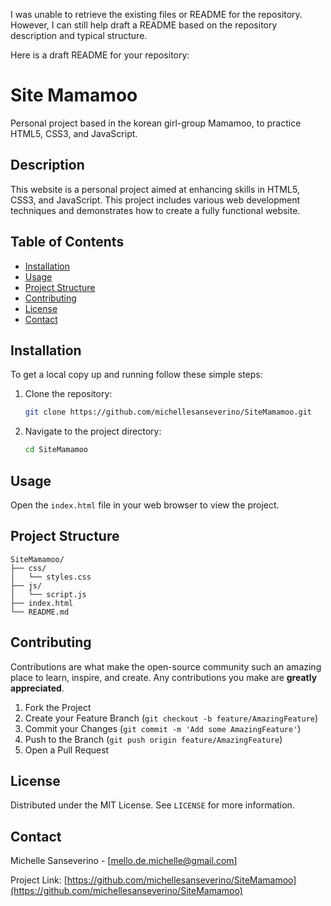I was unable to retrieve the existing files or README for the repository. However, I can still help draft a README based on the repository description and typical structure. 

Here is a draft README for your repository:
# Site Mamamoo

Personal project based in the korean girl-group Mamamoo, to practice HTML5, CSS3, and JavaScript.

## Description

This website is a personal project aimed at enhancing skills in HTML5, CSS3, and JavaScript. This project includes various web development techniques and demonstrates how to create a fully functional website.

## Table of Contents

- [Installation](#installation)
- [Usage](#usage)
- [Project Structure](#project-structure)
- [Contributing](#contributing)
- [License](#license)
- [Contact](#contact)

## Installation

To get a local copy up and running follow these simple steps:

1. Clone the repository:
   ```sh
   git clone https://github.com/michellesanseverino/SiteMamamoo.git
   ```
2. Navigate to the project directory:
   ```sh
   cd SiteMamamoo
   ```

## Usage

Open the `index.html` file in your web browser to view the project.

## Project Structure

```
SiteMamamoo/
├── css/
│   └── styles.css
├── js/
│   └── script.js
├── index.html
└── README.md
```

## Contributing

Contributions are what make the open-source community such an amazing place to learn, inspire, and create. Any contributions you make are **greatly appreciated**.

1. Fork the Project
2. Create your Feature Branch (`git checkout -b feature/AmazingFeature`)
3. Commit your Changes (`git commit -m 'Add some AmazingFeature'`)
4. Push to the Branch (`git push origin feature/AmazingFeature`)
5. Open a Pull Request

## License

Distributed under the MIT License. See `LICENSE` for more information.

## Contact

Michelle Sanseverino - [mello.de.michelle@gmail.com]

Project Link: [https://github.com/michellesanseverino/SiteMamamoo](https://github.com/michellesanseverino/SiteMamamoo)

